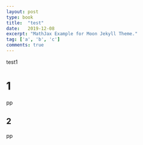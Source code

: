 ```yaml
---
layout: post
type: book
title:  "test"
date:   2019-12-08
excerpt: "MathJax Example for Moon Jekyll Theme."
tag: ['a', 'b', 'c']
comments: true
---
```


test1

# 1

pp

## 2

pp

